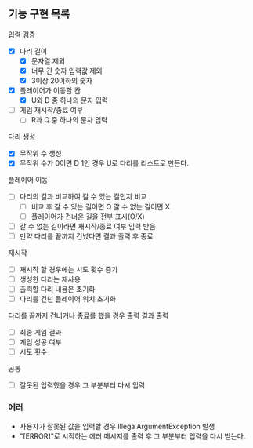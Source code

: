 ## 기능 구현 목록

입력 검증

- [x] 다리 길이
    - [x] 문자열 제외
    - [x] 너무 긴 숫자 입력값 제외
    - [x] 3이상 20이하의 숫자
- [x] 플레이어가 이동할 칸
    - [x] U와 D 중 하나의 문자 입력
- [ ] 게임 재시작/종료 여부
    - [ ] R과 Q 중 하나의 문자 입력

다리 생성

- [x] 무작위 수 생성
- [x] 무작위 수가 0이면 D 1인 경우 U로 다리를 리스트로 만든다.

플레이어 이동

- [ ] 다리의 길과 비교하여 갈 수 있는 길인지 비교
    - [ ] 비교 후 갈 수 있는 길이면 O 갈 수 없는 길이면 X
    - [ ] 플레이어가 건너온 길을 전부 표시(O/X)
- [ ] 갈 수 없는 길이라면 재시작/종료 여부 입력 받음
- [ ] 만약 다리를 끝까지 건넜다면 결과 출력 후 종료

재시작

- [ ] 재시작 할 경우에는 시도 횟수 증가
- [ ] 생성한 다리는 재사용
- [ ] 출력할 다리 내용은 초기화
- [ ] 다리를 건넌 플레이어 위치 초기화

다리를 끝까지 건너거나 종료를 했을 경우 출력 결과 출력

- [ ] 최종 게임 결과
- [ ] 게임 성공 여부
- [ ] 시도 횟수

공통

- [ ] 잘못된 입력했을 경우 그 부분부터 다시 입력

### 에러

- 사용자가 잘못된 값을 입력할 경우 IllegalArgumentException 발생
- "[ERROR]"로 시작하는 에러 메시지를 출력 후 그 부분부터 입력을 다시 받는다.